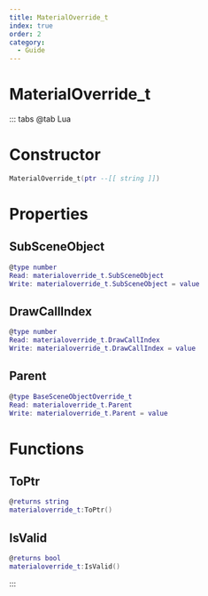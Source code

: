 ```yaml
---
title: MaterialOverride_t
index: true
order: 2
category:
  - Guide
---
```


# MaterialOverride_t

::: tabs
@tab Lua
# Constructor
```lua
MaterialOverride_t(ptr --[[ string ]])
```
# Properties
## SubSceneObject 
```lua
@type number
Read: materialoverride_t.SubSceneObject
Write: materialoverride_t.SubSceneObject = value
```
## DrawCallIndex 
```lua
@type number
Read: materialoverride_t.DrawCallIndex
Write: materialoverride_t.DrawCallIndex = value
```
## Parent 
```lua
@type BaseSceneObjectOverride_t
Read: materialoverride_t.Parent
Write: materialoverride_t.Parent = value
```
# Functions
## ToPtr
```lua
@returns string
materialoverride_t:ToPtr()
```
## IsValid
```lua
@returns bool
materialoverride_t:IsValid()
```

:::